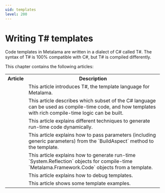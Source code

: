 ```yaml
---
uid: templates
level: 200
---
```


# Writing T# templates

Code templates in Metalama are written in a dialect of C# called T#. The syntax of T# is 100% compatible with C#, but T# is compiled differently.

This chapter contains the following articles:

<table>
    <tr>
        <th>Article</th>
        <th>Description</th>
    <tr>
    <tr>
        <td>
            <xref:template-overview>
        </td>
        <td>
            This article introduces T#, the template language for Metalama.
        </td>
    </tr>
    <tr>
        <td>
            <xref:template-compile-time>
        </td>
        <td>
            This article describes which subset of the C# language can be used as compile-time code, and how templates with rich compile-time logic can be built.
        </td>
    </tr>
    <tr>
        <td>
            <xref:template-dynamic-code>
        </td>
        <td>
            This article explains different techniques to generate run-time code dynamically.
        </td>
    </tr>
    <tr>
        <td>
            <xref:template-parameters>
        </td>
        <td>
            This article explains how to pass parameters (including generic parameters) from the `BuildAspect` method to the template.
        </td>
    </tr>
    <tr>
        <td>
            <xref:reflection>
        </td>
        <td>
            This article explains how to generate run-time `System.Reflection` objects for compile-time `Metalama.Framework.Code` objects from a template.
        </td>
    </tr>
    <tr>
        <td>
            <xref:debugging-aspects>
        </td>
        <td>
            This article explains how to debug templates.
        </td>
    </tr>
     <tr>
        <td>
            <xref:template-examples>
        </td>
        <td>
            This article shows some template examples.
        </td>
    </tr>
</table>

